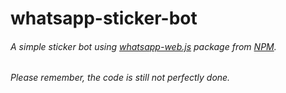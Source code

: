 # whatsapp-sticker-bot
###### A simple sticker bot using [whatsapp-web.js](https://www.npmjs.com/package/whatsapp-web.js) package from [NPM](https://www.npmjs.com/).
###### Please remember, the code is still not perfectly done.
